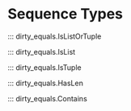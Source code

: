 # Sequence Types

::: dirty_equals.IsListOrTuple

::: dirty_equals.IsList

::: dirty_equals.IsTuple

::: dirty_equals.HasLen

::: dirty_equals.Contains
